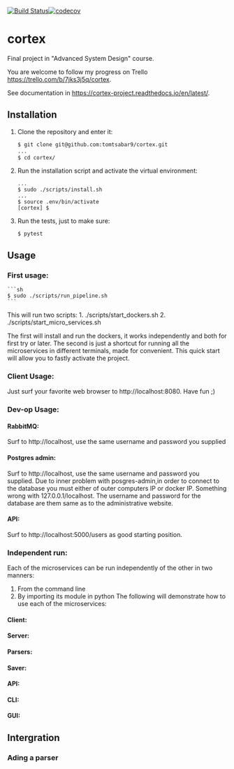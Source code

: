 [![Build Status](https://travis-ci.org/tomtsabar9/cortex.svg?branch=master)](https://travis-ci.org/tomtsabar9/cortex)[![codecov](https://codecov.io/gh/tomtsabar9/cortex/branch/master/graph/badge.svg)](https://codecov.io/gh/tomtsabar9/cortex)

# cortex

Final project in "Advanced System Design" course.

You are welcome to follow my progress on Trello https://trello.com/b/7jks3j5q/cortex.

See documentation in https://cortex-project.readthedocs.io/en/latest/.

## Installation

1. Clone the repository and enter it:

    ```sh
    $ git clone git@github.com:tomtsabar9/cortex.git
    ...
    $ cd cortex/
    ```
2. Run the installation script and activate the virtual environment:
	```
    ...
    $ sudo ./scripts/install.sh
    ...
    $ source .env/bin/activate
    [cortex] $ 
    ```

3. Run the tests, just to make sure:
    ```
    $ pytest
    ```


## Usage
### First usage:

    ```sh
    $ sudo ./scripts/run_pipeline.sh
    ```
This will run two scripts:
	1. ./scripts/start_dockers.sh
	2. ./scripts/start_micro_services.sh

The first will install and run the dockers, it works independently and both for first try or later.
The second is just a shortcut for running all the microservices in different terminals, made for convenient.
This quick start will allow you to fastly activate the project.

### Client Usage:

Just surf your favorite web browser to http://localhost:8080.
Have fun ;)

### Dev-op Usage:

#### RabbitMQ:
Surf to http://localhost, use the same username and password you supplied
#### Postgres admin:
Surf to http://localhost, use the same username and password you supplied.
Due to inner problem with posgres-admin,in order to connect to the database you must either of outer computers IP or docker IP.
Something wrong with 127.0.0.1/localhost. The username and password for the database are them same as to the administrative website.
#### API:
Surf to http://localhost:5000/users as good starting position.

### Independent run:

Each of the microservices can be run independently of the other in two manners:
1. From the command line
2. By importing its module in python
The following will demonstrate how to use each of the microservices:

#### Client:
#### Server:
#### Parsers:
#### Saver:
#### API:
#### CLI:
#### GUI:

## Intergration

### Ading a parser




